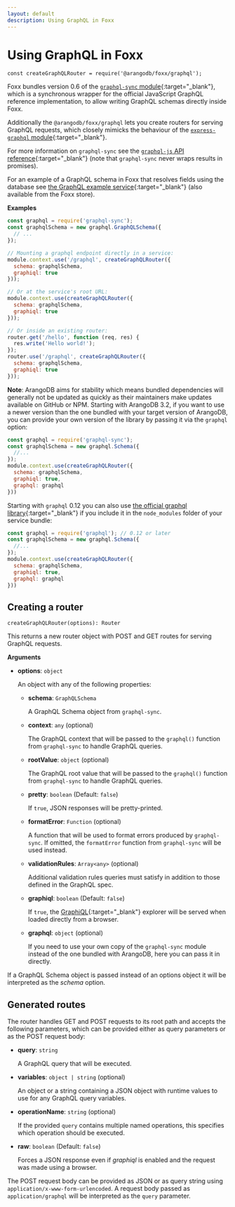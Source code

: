 ```yaml
---
layout: default
description: Using GraphQL in Foxx
---
```

Using GraphQL in Foxx
=====================

`const createGraphQLRouter = require('@arangodb/foxx/graphql');`

Foxx bundles version 0.6 of the [`graphql-sync` module](https://github.com/arangodb/graphql-sync){:target="_blank"}, which is a synchronous wrapper for the official JavaScript GraphQL reference implementation, to allow writing GraphQL schemas directly inside Foxx.

Additionally the `@arangodb/foxx/graphql` lets you create routers for serving GraphQL requests, which closely mimicks the behaviour of the [`express-graphql` module](https://github.com/graphql/express-graphql){:target="_blank"}.

For more information on `graphql-sync` see the [`graphql-js` API reference](http://graphql.org/docs/api-reference-graphql/){:target="_blank"} (note that `graphql-sync` never wraps results in promises).

For an example of a GraphQL schema in Foxx that resolves fields using the database see [the GraphQL example service](https://github.com/arangodb-foxx/demo-graphql){:target="_blank"} (also available from the Foxx store).

**Examples**

```js
const graphql = require('graphql-sync');
const graphqlSchema = new graphql.GraphQLSchema({
  // ...
});

// Mounting a graphql endpoint directly in a service:
module.context.use('/graphql', createGraphQLRouter({
  schema: graphqlSchema,
  graphiql: true
}));

// Or at the service's root URL:
module.context.use(createGraphQLRouter({
  schema: graphqlSchema,
  graphiql: true
}));

// Or inside an existing router:
router.get('/hello', function (req, res) {
  res.write('Hello world!');
});
router.use('/graphql', createGraphQLRouter({
  schema: graphqlSchema,
  graphiql: true
}));
```

**Note**: ArangoDB aims for stability which means bundled dependencies will generally not be updated as quickly as their maintainers make updates available on GitHub or NPM. Starting with ArangoDB 3.2, if you want to use a newer version than the one bundled with your target version of ArangoDB, you can provide your own version of the library by passing it via the `graphql` option:

```js
const graphql = require('graphql-sync');
const graphqlSchema = new graphql.Schema({
  //...
});
module.context.use(createGraphQLRouter({
  schema: graphqlSchema,
  graphiql: true,
  graphql: graphql
}))
```

Starting with `graphql` 0.12 you can also use [the official graphql library](https://github.com/graphql/graphql-js){:target="_blank"} if you include it in the `node_modules` folder of your service bundle:

```js
const graphql = require('graphql'); // 0.12 or later
const graphqlSchema = new graphql.Schema({
  //...
});
module.context.use(createGraphQLRouter({
  schema: graphqlSchema,
  graphiql: true,
  graphql: graphql
}))
```

Creating a router
-----------------

`createGraphQLRouter(options): Router`

This returns a new router object with POST and GET routes for serving GraphQL requests.

**Arguments**

* **options**: `object`

  An object with any of the following properties:

  * **schema**: `GraphQLSchema`

    A GraphQL Schema object from `graphql-sync`.

  * **context**: `any` (optional)

    The GraphQL context that will be passed to the `graphql()` function from `graphql-sync` to handle GraphQL queries.

  * **rootValue**: `object` (optional)

    The GraphQL root value that will be passed to the `graphql()` function from `graphql-sync` to handle GraphQL queries.

  * **pretty**: `boolean` (Default: `false`)

    If `true`, JSON responses will be pretty-printed.

  * **formatError**: `Function` (optional)

    A function that will be used to format errors produced by `graphql-sync`. If omitted, the `formatError` function from `graphql-sync` will be used instead.

  * **validationRules**: `Array<any>` (optional)

    Additional validation rules queries must satisfy in addition to those defined in the GraphQL spec.

  * **graphiql**: `boolean` (Default: `false`)

    If `true`, the [GraphiQL](https://github.com/graphql/graphiql){:target="_blank"} explorer will be served when loaded directly from a browser.

  * **graphql**: `object` (optional)

    If you need to use your own copy of the `graphql-sync` module instead of the one bundled with ArangoDB, here you can pass it in directly.

If a GraphQL Schema object is passed instead of an options object it will be interpreted as the *schema* option.

Generated routes
----------------

The router handles GET and POST requests to its root path and accepts the following parameters, which can be provided either as query parameters or as the POST request body:

* **query**: `string`

  A GraphQL query that will be executed.

* **variables**: `object | string` (optional)

  An object or a string containing a JSON object with runtime values to use for any GraphQL query variables.

* **operationName**: `string` (optional)

  If the provided `query` contains multiple named operations, this specifies which operation should be executed.

* **raw**: `boolean` (Default: `false`)

  Forces a JSON response even if *graphiql* is enabled and the request was made using a browser.

The POST request body can be provided as JSON or as query string using `application/x-www-form-urlencoded`. A request body passed as `application/graphql` will be interpreted as the `query` parameter.
